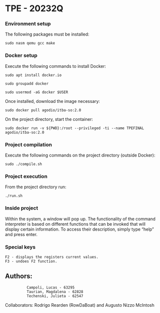 # TPE - 20232Q

### Environment setup

The following packages must be installed:

    sudo nasm qemu gcc make

### Docker setup

Execute the following commands to install Docker:
    
    sudo apt install docker.io

    sudo groupadd docker

    sudo usermod -aG docker $USER 

Once installed, download the image necessary:

    sudo docker pull agodio/itba-so:2.0

On the project directory, start the container:

    sudo docker run -v ${PWD}:/root --privileged -ti --name TPEFINAL agodio/itba-so:2.0



### Project compilation

Execute the following commands on the project directory (outside Docker):

    sudo ./compile.sh

### Project execution

From the project directory run:

    ./run.sh

### Inside project

Within the system, a window will pop up. The functionality of the command interpreter is based on different functions that can be invoked that will display certain information. To access their description, simply type “help” and press enter.

### Special keys
    F2 - displays the registers current values.
    F3 - undoes F2 function.

## Authors:
              Campoli, Lucas - 63295
              Taurian, Magdalena - 62828
              Techenski, Julieta - 62547


Collaborators: Rodrigo Rearden (RowDaBoat) and Augusto Nizzo McIntosh
